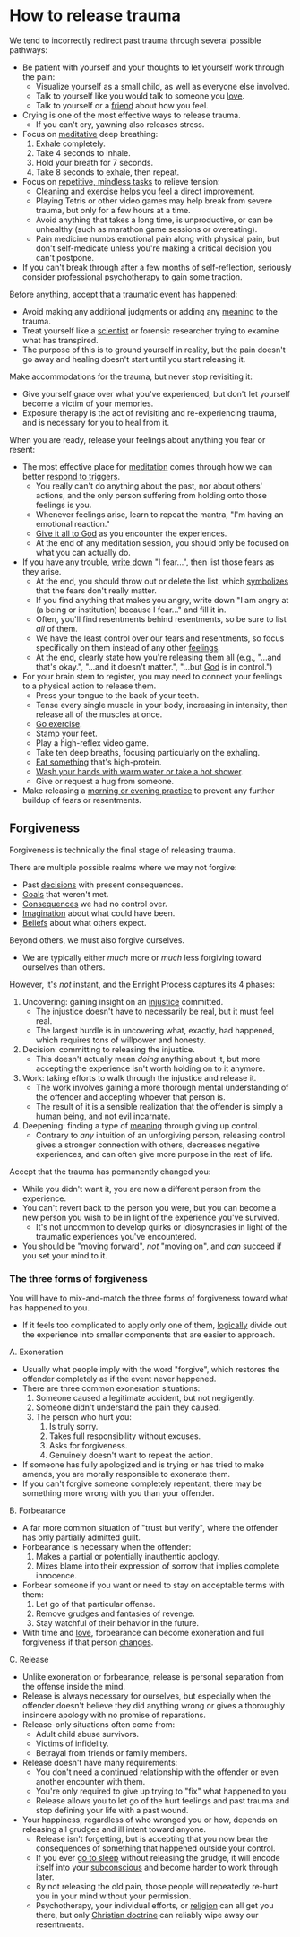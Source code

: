 
# How to release trauma

We tend to incorrectly redirect past trauma through several possible pathways:

- Be patient with yourself and your thoughts to let yourself work through the pain:
  - Visualize yourself as a small child, as well as everyone else involved.
  - Talk to yourself like you would talk to someone you [love](people-love.md).
  - Talk to yourself or a [friend](people-friends.md) about how you feel.
- Crying is one of the most effective ways to release trauma.
  - If you can't cry, yawning also releases stress.
- Focus on [meditative](awareness-meditation.md) deep breathing:
  1. Exhale completely.
  2. Take 4 seconds to inhale.
  3. Hold your breath for 7 seconds.
  4. Take 8 seconds to exhale, then repeat.
- Focus on [repetitive, mindless tasks](success-4_routine.md) to relieve tension:
  - [Cleaning](home-housekeeping.md) and [exercise](body-exercise.md) helps you feel a direct improvement.
  - Playing Tetris or other video games may help break from severe trauma, but only for a few hours at a time.
  - Avoid anything that takes a long time, is unproductive, or can be unhealthy (such as marathon game sessions or overeating).
  - Pain medicine numbs emotional pain along with physical pain, but don't self-medicate unless you're making a critical decision you can't postpone.
- If you can't break through after a few months of self-reflection, seriously consider professional psychotherapy to gain some traction.

Before anything, accept that a traumatic event has happened:

- Avoid making any additional judgments or adding any [meaning](meaning.md) to the trauma.
- Treat yourself like a [scientist](science.md) or forensic researcher trying to examine what has transpired.
- The purpose of this is to ground yourself in reality, but the pain doesn't go away and healing doesn't start until you start releasing it.

Make accommodations for the trauma, but never stop revisiting it:

- Give yourself grace over what you've experienced, but don't let yourself become a victim of your memories.
- Exposure therapy is the act of revisiting and re-experiencing trauma, and is necessary for you to heal from it.

When you are ready, release your feelings about anything you fear or resent:

- The most effective place for [meditation](awareness-meditation.md) comes through how we can better [respond to triggers](habits.md).
  - You really can't do anything about the past, nor about others' actions, and the only person suffering from holding onto those feelings is you.
  - Whenever feelings arise, learn to repeat the mantra, "I'm having an emotional reaction."
  - [Give it all to God](spiritual-exercises-prayer.md) as you encounter the experiences.
  - At the end of any meditation session, you should only be focused on what you can actually do.
- If you have any trouble, [write down](language-writing.md) "I fear...", then list those fears as they arise.
  - At the end, you should throw out or delete the list, which [symbolizes](symbols.md) that the fears don't really matter.
  - If you find anything that makes you angry, write down "I am angry at (a being or institution) because I fear..." and fill it in.
  - Often, you'll find resentments behind resentments, so be sure to list *all* of them.
  - We have the least control over our fears and resentments, so focus specifically on them instead of any other [feelings](mind-feelings.md).
  - At the end, clearly state how you're releasing them all (e.g., "...and that's okay.", "...and it doesn't matter.", "...but [God](god.md) is in control.")
- For your brain stem to register, you may need to connect your feelings to a physical action to release them.
  - Press your tongue to the back of your teeth.
  - Tense every single muscle in your body, increasing in intensity, then release all of the muscles at once.
  - [Go exercise](body-exercise.md).
  - Stamp your feet.
  - Play a high-reflex video game.
  - Take ten deep breaths, focusing particularly on the exhaling.
  - [Eat something](cooking.md) that's high-protein.
  - [Wash your hands with warm water or take a hot shower](people-image.md).
  - Give or request a hug from someone.
- Make releasing a [morning or evening practice](habits.md) to prevent any further buildup of fears or resentments.

## Forgiveness

Forgiveness is technically the final stage of releasing trauma.

There are multiple possible realms where we may not forgive:

- Past [decisions](people-decisions.md) with present consequences.
- [Goals](success-1_why.md) that weren't met.
- [Consequences](results.md) we had no control over.
- [Imagination](imagination.md) about what could have been.
- [Beliefs](trust.md) about what others expect.

Beyond others, we must also forgive ourselves.

- We are typically either *much* more or *much* less forgiving toward ourselves than others.

However, it's *not* instant, and the Enright Process captures its 4 phases:

1. Uncovering: gaining insight on an [injustice](morality.md) committed.
   - The injustice doesn't have to necessarily be real, but it must feel real.
   - The largest hurdle is in uncovering what, exactly, had happened, which requires tons of willpower and honesty.
2. Decision: committing to releasing the injustice.
   - This doesn't actually mean *doing* anything about it, but more accepting the experience isn't worth holding on to it anymore.
3. Work: taking efforts to walk through the injustice and release it.
   - The work involves gaining a more thorough mental understanding of the offender and accepting whoever that person is.
   - The result of it is a sensible realization that the offender is simply a human being, and not evil incarnate.
4. Deepening: finding a type of [meaning](meaning.md) through giving up control.
   - Contrary to *any* intuition of an unforgiving person, releasing control gives a stronger connection with others, decreases negative experiences, and can often give more purpose in the rest of life.

Accept that the trauma has permanently changed you:

- While you didn't want it, you are now a different person from the experience.
- You can't revert back to the person you were, but you can become a new person you wish to be in light of the experience you've survived.
  - It's not uncommon to develop quirks or idiosyncrasies in light of the traumatic experiences you've encountered.
- You should be "moving forward", *not* "moving on", and *can* [succeed](success-1_why.md) if you set your mind to it.

### The three forms of forgiveness

You will have to mix-and-match the three forms of forgiveness toward what has happened to you.

- If it feels too complicated to apply only one of them, [logically](logic.md) divide out the experience into smaller components that are easier to approach.

A. Exoneration

- Usually what people imply with the word "forgive", which restores the offender completely as if the event never happened.
- There are three common exoneration situations:
  1. Someone caused a legitimate accident, but not negligently.
  2. Someone didn't understand the pain they caused.
  3. The person who hurt you:
     1. Is truly sorry.
     2. Takes full responsibility without excuses.
     3. Asks for forgiveness.
     4. Genuinely doesn't want to repeat the action.
- If someone has fully apologized and is trying or has tried to make amends, you are morally responsible to exonerate them.
- If you can't forgive someone completely repentant, there may be something more wrong with you than your offender.

B. Forbearance

- A far more common situation of "trust but verify", where the offender has only partially admitted guilt.
- Forbearance is necessary when the offender:
  1. Makes a partial or potentially inauthentic apology.
  2. Mixes blame into their expression of sorrow that implies complete innocence.
- Forbear someone if you want or need to stay on acceptable terms with them:
  1. Let go of that particular offense.
  2. Remove grudges and fantasies of revenge.
  3. Stay watchful of their behavior in the future.
- With time and [love](people-love.md), forbearance can become exoneration and full forgiveness if that person [changes](people-changes.md).

C. Release

- Unlike exoneration or forbearance, release is personal separation from the offense inside the mind.
- Release is always necessary for ourselves, but especially when the offender doesn't believe they did anything wrong or gives a thoroughly insincere apology with no promise of reparations.
- Release-only situations often come from:
  - Adult child abuse survivors.
  - Victims of infidelity.
  - Betrayal from friends or family members.
- Release doesn't have many requirements:
  - You don't need a continued relationship with the offender or even another encounter with them.
  - You're only required to give up trying to "fix" what happened to you.
  - Release allows you to let go of the hurt feelings and past trauma and stop defining your life with a past wound.
- Your happiness, regardless of who wronged you or how, depends on releasing all grudges and ill intent toward anyone.
  - Release isn't forgetting, but is accepting that you now bear the consequences of something that happened outside your control.
  - If you ever [go to sleep](sleep.md) without releasing the grudge, it will encode itself into your [subconscious](awareness.md) and become harder to work through later.
  - By not releasing the old pain, those people will repeatedly re-hurt you in your mind without your permission.
  - Psychotherapy, your individual efforts, or [religion](religion-answers.md) can all get you there, but only [Christian doctrine](jesus-gospel.md) can reliably wipe away our resentments.
